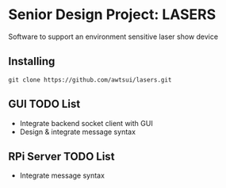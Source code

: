 # **Senior Design Project: LASERS**

Software to support an environment sensitive laser show device

## Installing

`git clone https://github.com/awtsui/lasers.git`

## GUI TODO List

- Integrate backend socket client with GUI
- Design & integrate message syntax

## RPi Server TODO List

- Integrate message syntax

